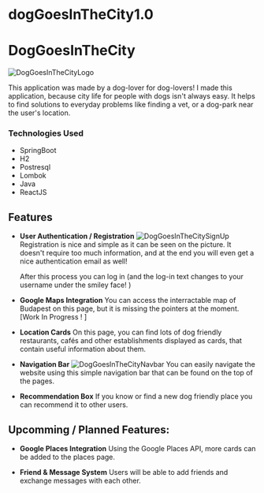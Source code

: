 # dogGoesInTheCity1.0
# DogGoesInTheCity

![DogGoesInTheCityLogo](https://i.imgur.com/GI30aDT.png)

This application was made by a dog-lover for dog-lovers! I made this application, because city life for people with dogs isn't always easy. It helps to find solutions to everyday problems like finding a vet, or a dog-park near the user's location.

### Technologies Used

 - SpringBoot
 - H2
 - Postresql
 - Lombok
 - Java
 - ReactJS

## Features
 - **User Authentication / Registration**
	![DogGoesInTheCitySignUp](https://i.imgur.com/VnxPERS.png)
	 Registration is nice and simple as it can be seen on the picture. It doesn't require too much information, and at the end you will even get a nice authentication email as well!

	After this process you can log in (and the log-in text changes to your username under the smiley face! )

 -  **Google Maps Integration**
	You can access the interractable map of Budapest on this page, but it is missing the pointers at the moment. [Work In Progress ! ]

 - **Location Cards**
	On this page, you can find lots of dog friendly restaurants, cafés and other establishments displayed as cards, that contain useful information about them.
	 
 - **Navigation Bar**
	 ![DogGoesInTheCityNavbar](https://i.imgur.com/o3tKTwp.png)
	 You can easily navigate the website using this simple navigation bar 		that can be found on the top of the pages.
 - **Recommendation Box**
	If you know or find a new dog friendly place you can recommend it to other users.	 
 
## Upcomming / Planned Features:
 - **Google Places Integration**
	Using the Google Places API, more cards can be added to the places page.
	
 - **Friend & Message System**
	Users will be able to add friends and exchange messages with each other.
